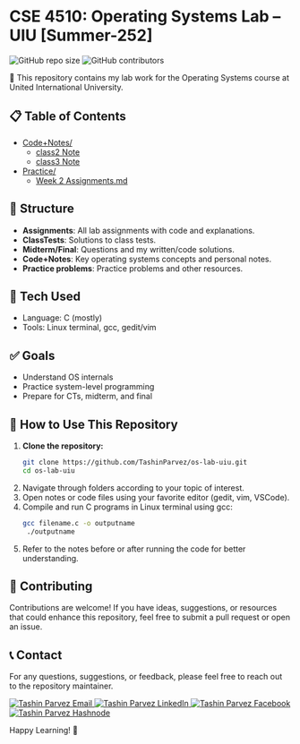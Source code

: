 # CSE 4510: Operating Systems Lab – UIU [Summer-252]

![GitHub repo size](https://img.shields.io/github/repo-size/TashinParvez/os-lab-uiu)
![GitHub contributors](https://img.shields.io/github/contributors/TashinParvez/os-lab-uiu)

📘 This repository contains my lab work for the Operating Systems course at United International University.


## 📋 Table of Contents

- [Code+Notes/](./Code+Notes/)
  - [class2 Note](./Code+Notes/class2.md)
  - [class3 Note](./Code+Notes/class3.md)
- [Practice/](./Practice)
  - [Week 2 Assignments.md](./Practice/Week%202%20Assignments.md)

## 📂 Structure
- **Assignments**: All lab assignments with code and explanations.
- **ClassTests**: Solutions to class tests.
- **Midterm/Final**: Questions and my written/code solutions.
- **Code+Notes**: Key operating systems concepts and personal notes.
- **Practice problems**: Practice problems and other resources.

## 🔧 Tech Used
- Language: C (mostly)
- Tools: Linux terminal, gcc, gedit/vim 

## ✅ Goals
- Understand OS internals 
- Practice system-level programming  
- Prepare for CTs, midterm, and final 


## 📖 How to Use This Repository

1. **Clone the repository:**
   ```bash
   git clone https://github.com/TashinParvez/os-lab-uiu.git
   cd os-lab-uiu
   ```
2. Navigate through folders according to your topic of interest.
3. Open notes or code files using your favorite editor (gedit, vim, VSCode).
4. Compile and run C programs in Linux terminal using gcc:
   ```bash
   gcc filename.c -o outputname
    ./outputname
   ```
5. Refer to the notes before or after running the code for better understanding.



## 🏡 Contributing
Contributions are welcome! If you have ideas, suggestions, or resources that could enhance this repository, feel free to submit a pull request or open an issue.

## 📞 Contact
For any questions, suggestions, or feedback, please feel free to reach out to the repository maintainer.
<p align="left">
  <a href="mailto:tashinparvez2002@gmail.com" target="blank">
    <img src="https://img.shields.io/badge/Email-0078D4?style=for-the-badge&logo=gmail&logoColor=white" alt="Tashin Parvez Email" />
  </a>
  <a href="https://linkedin.com/in/tashinparvez" target="blank">
    <img src="https://img.shields.io/badge/LinkedIn-0A66C2?style=for-the-badge&logo=linkedin&logoColor=white" alt="Tashin Parvez LinkedIn" />
  </a>
  <a href="https://fb.com/tashin.parvez.5" target="blank">
    <img src="https://img.shields.io/badge/Facebook-1877F2?style=for-the-badge&logo=facebook&logoColor=white" alt="Tashin Parvez Facebook" />
  </a>
  <a href="https://tashinparvez.hashnode.dev/" target="blank">
    <img src="https://img.shields.io/badge/Hashnode-2962FF?style=for-the-badge&logo=hashnode&logoColor=white" alt="Tashin Parvez Hashnode" />
  </a>
</p>


Happy Learning! 🚀
